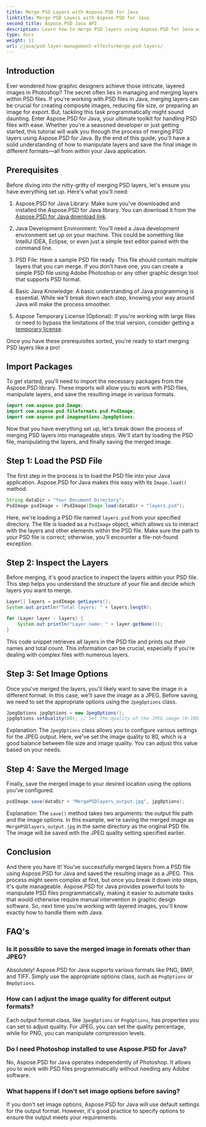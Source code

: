```yaml
---
title: Merge PSD Layers with Aspose.PSD for Java
linktitle: Merge PSD Layers with Aspose.PSD for Java
second_title: Aspose.PSD Java API
description: Learn how to merge PSD layers using Aspose.PSD for Java with this step-by-step tutorial. Perfect for developers looking to automate image processing tasks.
type: docs
weight: 11
url: /java/psd-layer-management-effects/merge-psd-layers/
---
```

## Introduction

Ever wondered how graphic designers achieve those intricate, layered images in Photoshop? The secret often lies in managing and merging layers within PSD files. If you're working with PSD files in Java, merging layers can be crucial for creating composite images, reducing file size, or preparing an image for export. But, tackling this task programmatically might sound daunting. Enter Aspose.PSD for Java, your ultimate toolkit for handling PSD files with ease. Whether you're a seasoned developer or just getting started, this tutorial will walk you through the process of merging PSD layers using Aspose.PSD for Java. By the end of this guide, you'll have a solid understanding of how to manipulate layers and save the final image in different formats—all from within your Java application.

## Prerequisites

Before diving into the nitty-gritty of merging PSD layers, let's ensure you have everything set up. Here's what you'll need:

1. Aspose.PSD for Java Library: Make sure you've downloaded and installed the Aspose.PSD for Java library. You can download it from the [Aspose.PSD for Java download link](https://releases.aspose.com/psd/java/).

2. Java Development Environment: You'll need a Java development environment set up on your machine. This could be something like IntelliJ IDEA, Eclipse, or even just a simple text editor paired with the command line.

3. PSD File: Have a sample PSD file ready. This file should contain multiple layers that you can merge. If you don't have one, you can create a simple PSD file using Adobe Photoshop or any other graphic design tool that supports PSD format.

4. Basic Java Knowledge: A basic understanding of Java programming is essential. While we'll break down each step, knowing your way around Java will make the process smoother.

5. Aspose Temporary License (Optional): If you're working with large files or need to bypass the limitations of the trial version, consider getting a [temporary license](https://purchase.aspose.com/temporary-license/).

Once you have these prerequisites sorted, you're ready to start merging PSD layers like a pro!

## Import Packages

To get started, you'll need to import the necessary packages from the Aspose.PSD library. These imports will allow you to work with PSD files, manipulate layers, and save the resulting image in various formats.

```java
import com.aspose.psd.Image;
import com.aspose.psd.fileformats.psd.PsdImage;
import com.aspose.psd.imageoptions.JpegOptions;
```

Now that you have everything set up, let's break down the process of merging PSD layers into manageable steps. We'll start by loading the PSD file, manipulating the layers, and finally saving the merged image.

## Step 1: Load the PSD File

The first step in the process is to load the PSD file into your Java application. Aspose.PSD for Java makes this easy with its `Image.load()` method.

```java
String dataDir = "Your Document Directory";
PsdImage psdImage = (PsdImage)Image.load(dataDir + "layers.psd");
```

Here, we're loading a PSD file named `layers.psd` from your specified directory. The file is loaded as a `PsdImage` object, which allows us to interact with the layers and other elements within the PSD file. Make sure the path to your PSD file is correct; otherwise, you'll encounter a file-not-found exception.

## Step 2: Inspect the Layers

Before merging, it's good practice to inspect the layers within your PSD file. This step helps you understand the structure of your file and decide which layers you want to merge.

```java
Layer[] layers = psdImage.getLayers();
System.out.println("Total layers: " + layers.length);

for (Layer layer : layers) {
    System.out.println("Layer name: " + layer.getName());
}
```

This code snippet retrieves all layers in the PSD file and prints out their names and total count. This information can be crucial, especially if you're dealing with complex files with numerous layers.

## Step 3: Set Image Options

Once you've merged the layers, you'll likely want to save the image in a different format. In this case, we'll save the image as a JPEG. Before saving, we need to set the appropriate options using the `JpegOptions` class.

```java
JpegOptions jpgOptions = new JpegOptions();
jpgOptions.setQuality(80); // Set the quality of the JPEG image (0-100)
```

Explanation:
The `JpegOptions` class allows you to configure various settings for the JPEG output. Here, we've set the image quality to 80, which is a good balance between file size and image quality. You can adjust this value based on your needs.

## Step 4: Save the Merged Image

Finally, save the merged image to your desired location using the options you've configured.

```java
psdImage.save(dataDir + "MergePSDlayers_output.jpg", jpgOptions);
```

Explanation:
The `save()` method takes two arguments: the output file path and the image options. In this example, we're saving the merged image as `MergePSDlayers_output.jpg` in the same directory as the original PSD file. The image will be saved with the JPEG quality setting specified earlier.

## Conclusion

And there you have it! You've successfully merged layers from a PSD file using Aspose.PSD for Java and saved the resulting image as a JPEG. This process might seem complex at first, but once you break it down into steps, it's quite manageable. Aspose.PSD for Java provides powerful tools to manipulate PSD files programmatically, making it easier to automate tasks that would otherwise require manual intervention in graphic design software. So, next time you're working with layered images, you'll know exactly how to handle them with Java.

## FAQ's

### Is it possible to save the merged image in formats other than JPEG?
Absolutely! Aspose.PSD for Java supports various formats like PNG, BMP, and TIFF. Simply use the appropriate options class, such as `PngOptions` or `BmpOptions`.

### How can I adjust the image quality for different output formats?
Each output format class, like `JpegOptions` or `PngOptions`, has properties you can set to adjust quality. For JPEG, you can set the quality percentage, while for PNG, you can manipulate compression levels.

### Do I need Photoshop installed to use Aspose.PSD for Java?
No, Aspose.PSD for Java operates independently of Photoshop. It allows you to work with PSD files programmatically without needing any Adobe software.

### What happens if I don't set image options before saving?
If you don't set image options, Aspose.PSD for Java will use default settings for the output format. However, it's good practice to specify options to ensure the output meets your requirements.
